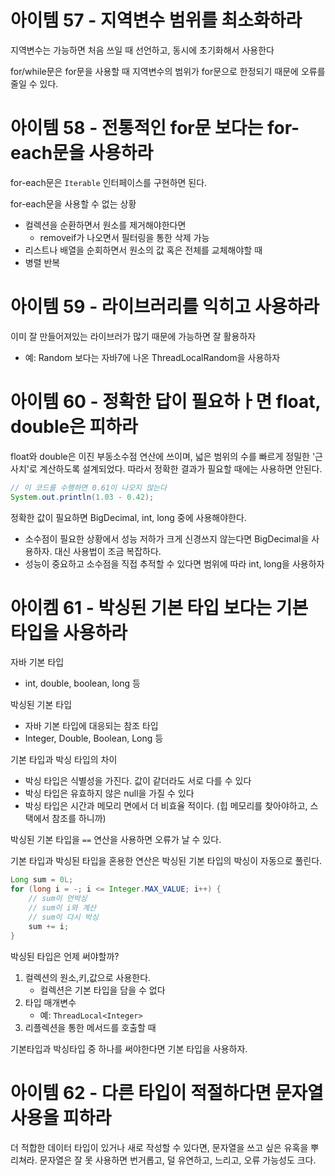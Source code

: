 # 아이템 57 - 지역변수 범위를 최소화하라
지역변수는 가능하면 처음 쓰일 때 선언하고, 동시에 초기화해서 사용한다

for/while문은 for문을 사용할 때 지역변수의 범위가 for문으로 한정되기 때문에 오류를 줄일 수 있다.

# 아이템 58 - 전통적인 for문 보다는 for-each문을 사용하라
for-each문은 `Iterable` 인터페이스를 구현하면 된다.

for-each문을 사용할 수 없는 상황
- 컬렉션을 순환하면서 원소를 제거해야한다면
   - removeif가 나오면서 필터링을 통한 삭제 가능
- 리스트나 배열을 순회하면서 원소의 값 혹은 전체를 교체해야할 때 
- 병렬 반복

# 아이템 59 - 라이브러리를 익히고 사용하라
이미 잘 만들어져있는 라이브러가 많기 때문에 가능하면 잘 활용하자
- 예: Random 보다는 자바7에 나온 ThreadLocalRandom을 사용하자

# 아이템 60 - 정확한 답이 필요하ㅏ면 float, double은 피하라
float와 double은 이진 부동소수점 연산에 쓰이며, 넓은 범위의 수를 빠르게 정밀한 '근사치'로 계산하도록 설계되었다. 따라서 정확한 결과가 필요할 때에는 사용하면 안된다. 
```java
// 이 코드를 수행하면 0.61이 나오지 않는다
System.out.println(1.03 - 0.42);
```

정확한 값이 필요하면 BigDecimal, int, long 중에 사용해야한다. 
- 소수점이 필요한 상황에서 성능 저하가 크게 신경쓰지 않는다면 BigDecimal을 사용하자. 대신 사용법이 조금 복잡하다. 
- 성능이 중요하고 소수점을 직접 추적할 수 있다면 범위에 따라 int, long을 사용하자

# 아이켐 61 - 박싱된 기본 타입 보다는 기본 타입을 사용하라
자바 기본 타입
- int, double, boolean, long 등

박싱된 기본 타입
- 자바 기본 타입에 대응되는 참조 타입
- Integer, Double, Boolean, Long 등

기본 타입과 박싱 타입의 차이
- 박싱 타입은 식별성을 가진다. 값이 같더라도 서로 다를 수 있다
- 박싱 타입은 유효하지 않은 null을 가질 수 있다
- 박싱 타입은 시간과 메모리 면에서 더 비효율 적이다. (힙 메모리를 찾아야하고, 스택에서 참조를 하니까)

박싱된 기본 타입을 `==` 연산을 사용하면 오류가 날 수 있다.

기본 타입과 박싱된 타입을 혼용한 연산은 박싱된 기본 타입의 박싱이 자동으로 풀린다. 
```java
Long sum = 0L;
for (long i = -; i <= Integer.MAX_VALUE; i++) {
    // sum이 언박싱
    // sum이 i와 계산
    // sum이 다시 박싱
    sum += i;
}
```

박싱된 타입은 언제 써야할까?
1. 컬렉션의 원소,키,값으로 사용한다. 
   - 컬렉션은 기본 타입을 담을 수 없다
2. 타입 매개변수
   - 예: `ThreadLocal<Integer>`
3. 리플렉션을 통한 메서드를 호출할 때

기본타입과 박싱타입 중 하나를 써야한다면 기본 타입을 사용하자.

# 아이템 62 - 다른 타입이 적절하다면 문자열 사용을 피하라
더 적합한 데이터 타입이 있거나 새로 작성할 수 있다면, 문자열을 쓰고 싶은 유혹을 뿌리쳐라. 문자열은 잘 못 사용하면 번거롭고, 덜 유연하고, 느리고, 오류 가능성도 크다. 